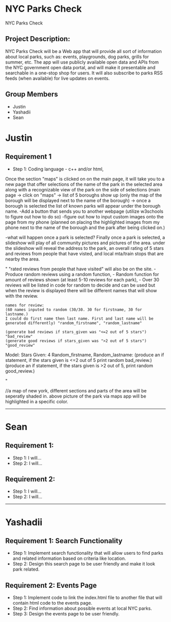 # NYC Parks Check
NYC Parks Check

## Project Description: 
NYC Parks Check will be a Web app that will provide all sort of information about local parks, such as: events, playgrounds, dog parks, grills for summer, etc. The app will use publicly available open data and APIs from the NYC government open data portal, and will make it presentable and searchable in a one-stop shop for users. It will also subscribe to parks RSS feeds (when available) for live updates 
on events. 



## Group Members
- Justin
- Yashadii
- Sean



# Justin

## Requirement 1
- Step 1:
Coding language - c++ and/or html,

Once the section "maps" is clicked on on the main page, it will take you to a new page that offer selections of the name of the park in the selected area along with a recognizable view of the park on the side of selections (main page -> click on "maps" -> list of 5 boroughs show up (only the map of the borough will be displayed next to the name of the borough) -> once a borough is selected the list of known parks will appear under the borough name.
-Add a button that sends you to another webpage (utilize w3schools to figure out how to do so)
-figure out how to input custom images onto the page from my phone (planned on placing the highlighted images from my phone next to the name of the borough and the park after being clicked on.)

-what will happen once a park is selected?
Finally once a park is selected, a slideshow will play of all community pictures and pictures of the area.
under the slideshow will reveal the address to the park, an overall rating of 5 stars and reviews from people that have visted, and local mta/train stops that are nearby the area.

"   "rated reviews from people that have visited" will also be on the site.
    - Produce random reviews using a random function, 
    - Random function for amount of reviews shown (at least 5-10 reviews for each park), 
    - Over 30 reviews will be listed in code for random to decide and can be used but when the review is displayed there will be different names that will show with the review. 

    names for review:
    (60 names inputed to random (30/30. 30 for firstname, 30 for lastname.)
    I could do first name then last name. First and last name will be generated differently) "random_firstname", "random_lastname"

    (generate bad reviews if stars_given was "<=2 out of 5 stars") "bad_review"
    (generate good reviews if stars_given was ">2 out of 5 stars") "good_review"


Model:
Stars Given: 4
Random_firstname, Random_lastname:
(produce an if statement, if the stars given is <=2 out of 5 print random bad_review.)
(produce an if statement, if the stars given is >2 out of 5, print random good_review.)

"

  //a map of new york, different sections and parts of the area will be seperatly shaded in. above picture of the park via maps app  will be highlighted in a specific color.


----------------------------------------------

# Sean

## Requirement 1:

- Step 1: I will...
- Step 2: I will...


## Requirement 2:

- Step 1: I will...
- Step 2: I will...

-----------------------------------------------

# Yashadii

## Requirement 1: Search Functionality

- Step 1: Implement search functionality that will allow users to find parks and related information based on criteria like location.
- Step 2: Design this search page to be user friendly and make it look park related.


## Requirement 2: Events Page

- Step 1: Implement code to link the index.html file to another file that will contain html code to the events page.
- Step 2: Find information about possible events at local NYC parks.
- Step 3: Design the events page to be user friendly.
